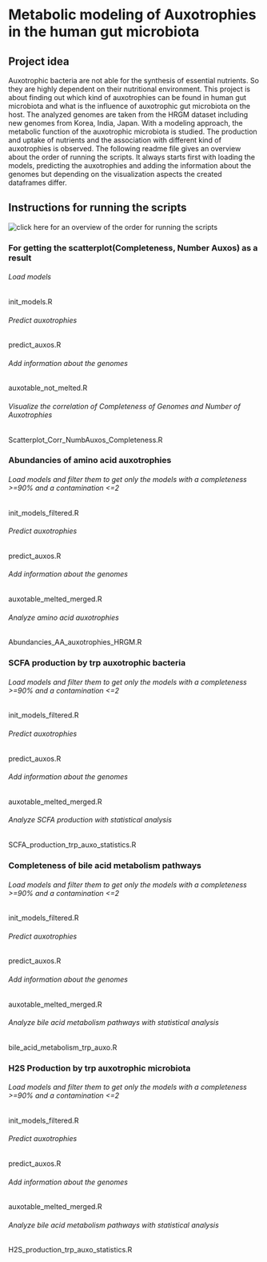 # Metabolic modeling of Auxotrophies in the human gut microbiota

## Project idea

Auxotrophic bacteria are not able for the synthesis of essential nutrients. So they are highly dependent on their nutritional environment. This project is about finding out which kind of auxotrophies can be found in human gut microbiota and what is the influence of auxotrophic gut microbiota on the host. The analyzed genomes are taken from the HRGM dataset including new genomes from Korea, India, Japan. With a  modeling approach, the metabolic function of the auxotrophic microbiota is studied. The production and uptake of nutrients and the association with different kind of auxotrophies is observed.  The following readme file gives an overview about the order of running the scripts. It always starts first with loading the models, predicting the auxotrophies and adding the information about the genomes but depending on the visualization aspects the created dataframes differ. 

## Instructions for running the scripts
![click here for an overview of the order for running the scripts](https://cau-git.rz.uni-kiel.de/AEF/nutriinformatik/svenja/auxotrophies_hrgm/-/blob/main/output/plots/Overview_Order_running_scripts.png)

### For getting the scatterplot(Completeness, Number Auxos) as a result

###### Load models
init_models.R
###### Predict auxotrophies
predict_auxos.R
###### Add information about the genomes
auxotable_not_melted.R
###### Visualize the correlation of Completeness of Genomes and Number of Auxotrophies
Scatterplot_Corr_NumbAuxos_Completeness.R



### Abundancies of amino acid auxotrophies

###### Load models and filter them to get only the models with a completeness >=90% and a contamination <=2
init_models_filtered.R
###### Predict auxotrophies 
predict_auxos.R
###### Add information about the genomes
auxotable_melted_merged.R
###### Analyze amino acid auxotrophies
Abundancies_AA_auxotrophies_HRGM.R



### SCFA production by trp auxotrophic bacteria

###### Load models and filter them to get only the models with a completeness >=90% and a contamination <=2
init_models_filtered.R
###### Predict auxotrophies 
predict_auxos.R
###### Add information about the genomes
auxotable_melted_merged.R
###### Analyze SCFA production with statistical analysis
SCFA_production_trp_auxo_statistics.R



### Completeness of bile acid metabolism pathways

###### Load models and filter them to get only the models with a completeness >=90% and a contamination <=2
init_models_filtered.R
###### Predict auxotrophies 
predict_auxos.R
###### Add information about the genomes
auxotable_melted_merged.R
###### Analyze bile acid metabolism pathways with statistical analysis
bile_acid_metabolism_trp_auxo.R



### H2S Production by trp auxotrophic microbiota

###### Load models and filter them to get only the models with a completeness >=90% and a contamination <=2
init_models_filtered.R
###### Predict auxotrophies 
predict_auxos.R
###### Add information about the genomes
auxotable_melted_merged.R
###### Analyze bile acid metabolism pathways with statistical analysis
H2S_production_trp_auxo_statistics.R





